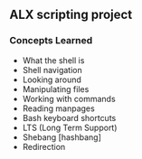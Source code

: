 ## ALX scripting project
### Concepts Learned
* What the shell is
* Shell navigation
* Looking around
* Manipulating files
* Working with commands
* Reading manpages
* Bash keyboard shortcuts
* LTS (Long Term Support)
* Shebang [hashbang]
* Redirection

